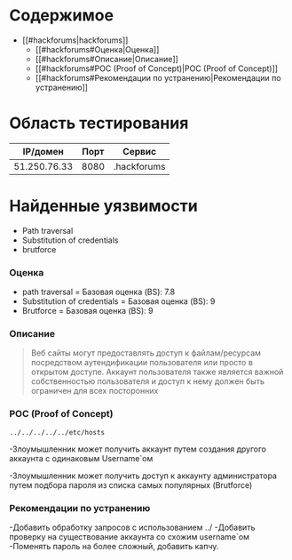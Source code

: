 # Содержимое
- [[#hackforums|hackforums]]
	- [[#hackforums#Оценка|Оценка]]
	- [[#hackforums#Описание|Описание]]
	- [[#hackforums#POC (Proof of Concept)|POC (Proof of Concept)]]
	- [[#hackforums#Рекомендации по устранению|Рекомендации по устранению]]

# Область тестирования

| IP/домен     | Порт | Сервис      |
| ------------ | ---- | ----------- |
| 51.250.76.33 | 8080 | .hackforums |

# Найденные уязвимости

- Path traversal
- Substitution of credentials
- brutforce

### Оценка 

- path traversal = Базовая оценка (BS): 7.8
- Substitution of credentials = Базовая оценка (BS): 9
- Brutforce = Базовая оценка (BS): 9

### Описание
> Веб сайты могут предоставлять доступ к файлам/ресурсам посредством аутендификации пользователя или просто в открытом доступе. Аккаунт пользователя также является важной собственностью пользователя и доступ к нему должен быть ограничен для всех посторонних

### POC (Proof of Concept)
```shell
../../../../../etc/hosts
```

-Злоумышленник может получить аккаунт путем создания другого аккаунта с одинаковым Username`ом

-Злоумышленник может получить доступ к аккаунту администратора путем подбора пароля из списка самых популярных (Brutforce) 

### Рекомендации по устранению
-Добавить обработку запросов с использованием ../
-Добавить проверку на существование аккаунта со схожим username`ом
-Поменять пароль на более сложный, добавить капчу.


